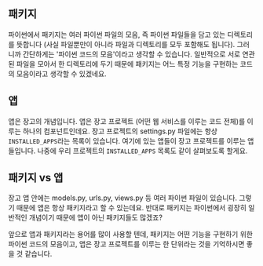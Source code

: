 ## 패키지

파이썬에서 패키지는 여러 파이썬 파일의 모음, 즉 파이썬 파일들을 담고 있는 디렉토리를 뜻합니다 (사실 파일뿐만이 아니라 파일과 디렉토리를 모두 포함해도 됩니다). 그러니까 간단하게는 '파이썬 코드의 모음'이라고 생각할 수 있습니다. 일반적으로 서로 연관된 파일을 모아서 한 디렉토리에 두기 때문에 패키지는 어느 특정 기능을 구현하는 코드의 모음이라고 생각할 수 있겠네요.

## 앱

앱은 장고의 개념입니다. 앱은 장고 프로젝트 (어떤 웹 서비스를 이루는 코드 전체)를 이루는 하나의 컴포넌트인데요. 장고 프로젝트의 settings.py 파일에는 항상 `INSTALLED_APPS`라는 목록이 있습니다. 여기에 있는 앱들이 장고 프로젝트를 이루는 앱들입니다. 나중에 우리 프로젝트의 `INSTALLED_APPS` 목록도 같이 살펴보도록 할게요.

## 패키지 vs 앱

장고 앱 안에는 models.py, urls.py, views.py 등 여러 파이썬 파일이 있습니다. 그렇기 때문에 앱은 항상 패키지라고 할 수 있는데요. 반대로 패키지는 파이썬에서 굉장히 일반적인 개념이기 때문에 앱이 아닌 패키지들도 많겠죠?

앞으로 앱과 패키지라는 용어를 많이 사용할 텐데, 패키지는 어떤 기능을 구현하기 위한 파이썬 코드의 모음이고, 앱은 장고 프로젝트를 이루는 한 단위라는 것을 기억하시면 좋을 것 같습니다.
